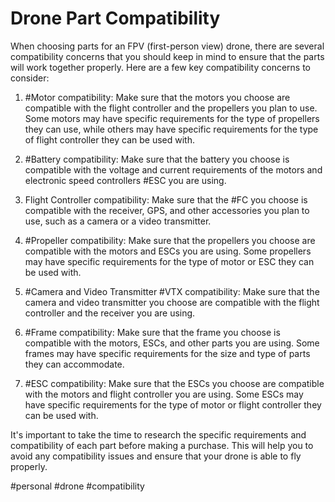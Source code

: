 # Drone Part Compatibility

When choosing parts for an FPV (first-person view) drone, there are several compatibility concerns that you should keep in mind to ensure that the parts will work together properly. Here are a few key compatibility concerns to consider:

1.  #Motor compatibility: Make sure that the motors you choose are compatible with the flight controller and the propellers you plan to use. Some motors may have specific requirements for the type of propellers they can use, while others may have specific requirements for the type of flight controller they can be used with.
    
2.  #Battery compatibility: Make sure that the battery you choose is compatible with the voltage and current requirements of the motors and electronic speed controllers #ESC you are using.
    
3.  Flight Controller compatibility: Make sure that the #FC you choose is compatible with the receiver, GPS, and other accessories you plan to use, such as a camera or a video transmitter.
    
4.  #Propeller compatibility: Make sure that the propellers you choose are compatible with the motors and ESCs you are using. Some propellers may have specific requirements for the type of motor or ESC they can be used with.
    
5.  #Camera and Video Transmitter #VTX compatibility: Make sure that the camera and video transmitter you choose are compatible with the flight controller and the receiver you are using.
    
6.  #Frame compatibility: Make sure that the frame you choose is compatible with the motors, ESCs, and other parts you are using. Some frames may have specific requirements for the size and type of parts they can accommodate.
    
7.  #ESC compatibility: Make sure that the ESCs you choose are compatible with the motors and flight controller you are using. Some ESCs may have specific requirements for the type of motor or flight controller they can be used with.
    

It's important to take the time to research the specific requirements and compatibility of each part before making a purchase. This will help you to avoid any compatibility issues and ensure that your drone is able to fly properly.

#personal #drone #compatibility
